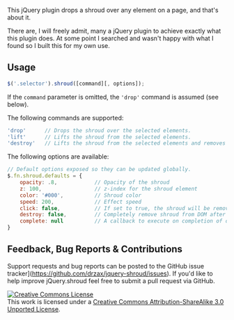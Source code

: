 This jQuery plugin drops a shroud over any element on a page, and that's about it.

There are, I will freely admit, many a jQuery plugin to achieve exactly what 
this plugin does. At some point I searched and wasn't happy with what I found
so I built this for my own use.

## Usage
```javascript
$('.selector').shroud([command][, options]);
```

If the <code>command</code> parameter is omitted, the <code>'drop'</code> command
is assumed (see below).

The following commands are supported:
```javascript
'drop'		// Drops the shroud over the selected elements.
'lift'		// Lifts the shroud from the selected elements.
'destroy'	// Lifts the shroud from the selected elements and removes it entirely from the DOM.
```

The following options are available:
```javascript
// Default options exposed so they can be updated globally.
$.fn.shroud.defaults = {
	opacity: .8,			// Opacity of the shroud
	z: 100,					// z-index for the shroud element
	color: '#000',			// Shroud color
	speed: 200,				// Effect speed
	click: false,			// If set to true, the shroud will be removed when clicked
	destroy: false,			// Completely remove shroud from DOM after lifting? (only applies when lift function is called)
	complete: null			// A callback to execute on completion of drop or lift.
}
```

## Feedback, Bug Reports & Contributions 
Support requests and bug reports can be posted to the 
GitHub issue tracker](https://github.com/drzax/jquery-shroud/issues). If you'd 
like to help improve jQuery.shroud feel free to submit a pull request via GitHub.

<a rel="license" href="http://creativecommons.org/licenses/by-sa/3.0/"><img alt="Creative Commons License" style="border-width:0" src="http://i.creativecommons.org/l/by-sa/3.0/88x31.png" /></a><br />This work is licensed under a <a rel="license" href="http://creativecommons.org/licenses/by-sa/3.0/">Creative Commons Attribution-ShareAlike 3.0 Unported License</a>.


